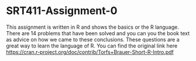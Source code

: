 # SRT411-Assignment-0



This assignment is written in R and shows the basics or the R language.
There are 14 problems that have been solved and you can you the book text as advice on how we came to these conclusions.
These questions are a great way to learn the language of R.
You can find the original link here
https://cran.r-project.org/doc/contrib/Torfs+Brauer-Short-R-Intro.pdf
